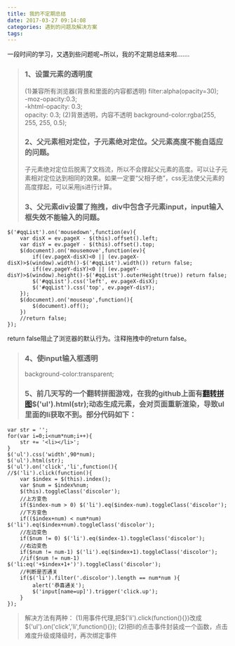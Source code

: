 ```yaml
---
title: 我的不定期总结
date: 2017-03-27 09:14:08
categories: 遇到的问题及解决方案
tags:
---
```


一段时间的学习，又遇到些问题呢~所以，我的不定期总结来啦.......

<!--more-->
> ### 1、设置元素的透明度
> (1)兼容所有浏览器(背景和里面的内容都透明)
>    filter:alpha(opacity=30);  
     -moz-opacity:0.3;  
     -khtml-opacity: 0.3;  
     opacity: 0.3;
> (2)背景透明，内容不透明
>    background-color:rgba(255, 255, 255, 0.5);
> ### 2、父元素相对定位，子元素绝对定位。父元素高度不能自适应的问题。
> 子元素绝对定位后脱离了文档流，所以不会撑起父元素的高度。可以让子元素相对定位达到相同的效果。如果一定要“父相子绝”，css无法使父元素的高度撑起，可以采用js进行计算。
> ### 3、父元素div设置了拖拽，div中包含子元素input，input输入框失效不能输入的问题。
	$('#qqList').on('mousedown',function(ev){
		var disX = ev.pageX - $(this).offset().left;
		var disY = ev.pageY - $(this).offset().top;
		$(document).on('mousemove',function(ev){
			if((ev.pageX-disX)<0 || (ev.pageX-disX)>$(window).width()-$('#qqList').width()) return false;
			if((ev.pageY-disY)<0 || (ev.pageY-disY)>$(window).height()-$('#qqList').outerHeight(true)) return false;
			$('#qqList').css('left', ev.pageX-disX);
			$('#qqList').css('top', ev.pageY-disY);
		});
		$(document).on('mouseup',function(){
			$(document).off();
		})
		//return false;
	});

return false阻止了浏览器的默认行为。注释拖拽中的return false。
> ### 4、使input输入框透明
> background-color:transparent;
> ### 5、前几天写的一个翻转拼图游戏，在我的github上面有<a href="https://github.com/zhaoxi06/game">翻转拼图</a>$('ul').html(str);动态生成元素，会对页面重新渲染，导致ul里面的li获取不到。部分代码如下：
	var str = '';
	for(var i=0;i<num*num;i++){
		str += '<li></li>';
	}
	$('ul').css('width',90*num);
	$('ul').html(str);
	$('ul').on('click','li',function(){
	//$('li').click(function(){
		var $index = $(this).index();
		var $num = $index%num;
		$(this).toggleClass('discolor');
		//上方变色
		if($index-num > 0) $('li').eq($index-num).toggleClass('discolor');
		//下方变色
		if(($index+num) < num*num) $('li').eq($index+num).toggleClass('discolor');
		//左边变色
		if($num != 0) $('li').eq($index-1).toggleClass('discolor');
		//右边变色
		if($num != num-1) $('li').eq($index+1).toggleClass('discolor');
		//if($num != num-1) $('li:eq('+$index+1+')').toggleClass('discolor');
		//判断是否通关
		if($('li').filter('.discolor').length == num*num ){
			alert('恭喜通关');
			$('input[name=up]').trigger('click.up');
		}
	});
> 解决方法有两种：
> (1)用事件代理,把$('li').click(function(){})改成 $('ul').on('click','li',function(){});
> (2)把li的点击事件封装成一个函数，点击难度升级或降级时，再次绑定事件